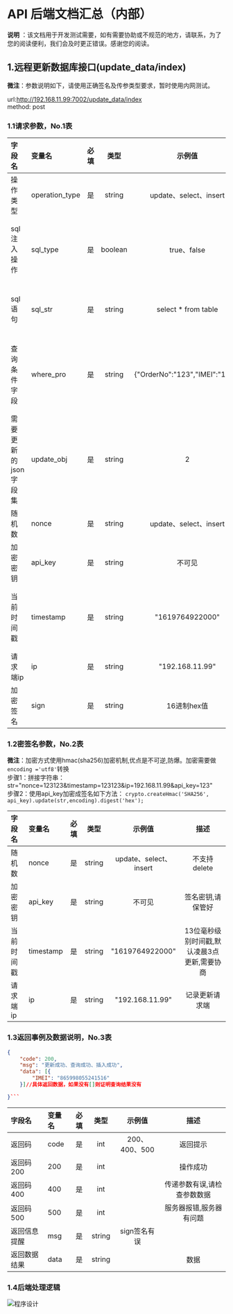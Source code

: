 # API 后端文档汇总（内部）

**说明** ：该文档用于开发测试需要，如有需要协助或不规范的地方，请联系，为了您的阅读便利，我们会及时更正错误。感谢您的阅读。

## 1.远程更新数据库接口(update_data/index)

**微注**：参数说明如下，请使用正确签名及传参类型要求，暂时使用内网测试。

url:http://192.168.11.99:7002/update_data/index
<br/>
method: post

### 1.1请求参数，No.1表

| 字段名       | 变量名  |  必填 |  类型 |示例值|  描述|
| :--------  | :-----  | :----:  | :----:  | :----:  | :----:  |
| 操作类型 | operation_type |是|string|update、select、insert|不支持delete|
| sql注入操作 | sql_type|是|boolean|true、false|进行sql操作,唯一,如果使用true则其他参数失效|
| sql语句 |sql_str |是|string|select * from table|如果不需要sql注入操作,则传"error"|
| 查询条件字段 |where_pro |是|string|{"OrderNo":"123","IMEI":"123"}|json对象转成string后,再传,如果没有参数传"error"|
| 需要更新的json字段集 |update_obj |是|string|2|json对象转成string后,再传,如果没有参数传"error"|
| 随机数 | nonce |是|string|update、select、insert|不支持delete|
| 加密密钥|api_key |是|string|不可见|签名密钥,请保管好|
| 当前时间戳 |timestamp |是|string|"1619764922000"|13位毫秒级别时间戳,默认凌晨3点更新,需要协商|
| 请求端ip | ip|是|string|"192.168.11.99"|记录更新请求端|
| 加密签名 |sign |是|string|16进制hex值|签名请看No.2表的规范|

### 1.2密签名参数，No.2表

**微注**：加密方式使用hmac(sha256)加密机制,优点是不可逆,防爆。加密需要做`encoding ='utf8'`转换
<br/>
步骤1：拼接字符串：str="nonce=123123&timestamp=123123&ip=192.168.11.99&api_key=123"
<br/>
步骤2：使用api_key加密成签名如下方法：
`crypto.createHmac('SHA256', api_key).update(str,encoding).digest('hex');`

| 字段名       | 变量名  |  必填 |  类型 |示例值|  描述|
| :--------  | :-----  | :----:  | :----:  | :----:  | :----:  |
| 随机数 | nonce |是|string|update、select、insert|不支持delete|
| 加密密钥|api_key |是|string|不可见|签名密钥,请保管好|
| 当前时间戳 |timestamp |是|string|"1619764922000"|13位毫秒级别时间戳,默认凌晨3点更新,需要协商|
| 请求端ip | ip|是|string|"192.168.11.99"|记录更新请求端|

### 1.3返回事例及数据说明，No.3表

```json
{
	"code": 200,
	"msg": "更新成功、查询成功、插入成功",
	"data": [{
		"IMEI": "865998055241516"
	}]//具体返回数据，如果没有[]则证明查询结果没有

}```
```

| 字段名       | 变量名  |  必填 |  类型 |示例值|  描述|
| :--------  | :-----  | :----:  | :----:  | :----:  | :----:  |
| 返回码 | code |是|int|200、400、500|返回提示|
| 返回码200|200 |是|int||操作成功|
| 返回码400|400 |是|int||传递参数有误,请检查参数数据|
| 返回码500|500 |是|int||服务器报错,服务器有问题|
| 返回信息提醒|msg |是|string|sign签名有误||
| 返回数据结果|data |是|string||数据|

### 1.4后端处理逻辑
![程序设计](https://user-images.githubusercontent.com/30063579/116668639-33115e00-a9d0-11eb-8b4e-a3c6fc2b125b.png)
